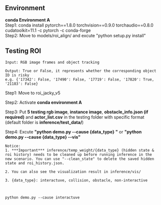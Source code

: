 ## **Environment**
**conda Environment A**\
Step1: conda install pytorch==1.8.0 torchvision==0.9.0 torchaudio==0.8.0 cudatoolkit=11.1 -c pytorch -c conda-forge                
Step2: Move to models/roi_align/ and excute "python setup.py install"


## **Testing ROI**
	Input: RGB image frames and object tracking

	Output: True or False, it represents whether the corresponding object ID is risky
	e.g. {'17342': False, '17490': False, '17719': False, '17820': True, '21183': False}

Step1: Move to roi_jacky_v5

Step2: Activate **conda environment A**

Step3: Put **5 testing rgb image**, **instance image**, **obstacle_info.json (if required)** and **actor_list.csv** in the testing folder with specific format (default folder is **inference/test_data/**)

Step4: Excute **"python demo.py --cause {data_type} "** or **"python demo.py --cause {data_type} --vis"**

	Notice:
	1. ***Important*** inference/temp_weight/{data_type} (hidden state & roi history) needs to be cleaned up before running inference in the new scenario. You can use "--clean_state" to delete the saved hidden state and roi_history.json.
   
	2. You can also see the visualization result in inference/vis/

	3. {data_type}: interactuve, collision, obstacle, non-interactive



	python demo.py --cause interactuve
